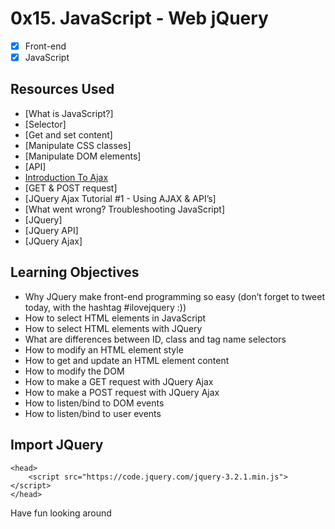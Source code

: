 # 0x15. JavaScript - Web jQuery
- [x] Front-end
- [x] JavaScript

## Resources Used
* [What is JavaScript?]
* [Selector]
* [Get and set content]
* [Manipulate CSS classes]
* [Manipulate DOM elements]
* [API]
* [Introduction To Ajax](https://jquery-tutorial.net/ajax/introduction/)
* [GET & POST request]
* [JQuery Ajax Tutorial #1 - Using AJAX & API’s]
* [What went wrong? Troubleshooting JavaScript]
* [JQuery]
* [JQuery API]
* [JQuery Ajax]

## Learning Objectives
* Why JQuery make front-end programming so easy (don’t forget to tweet today, with the hashtag #ilovejquery :))
* How to select HTML elements in JavaScript
* How to select HTML elements with JQuery
* What are differences between ID, class and tag name selectors
* How to modify an HTML element style
* How to get and update an HTML element content
* How to modify the DOM
* How to make a GET request with JQuery Ajax
* How to make a POST request with JQuery Ajax
* How to listen/bind to DOM events
* How to listen/bind to user events

## Import JQuery
```JS
<head>
    <script src="https://code.jquery.com/jquery-3.2.1.min.js"></script>
</head>
```

Have fun looking around
